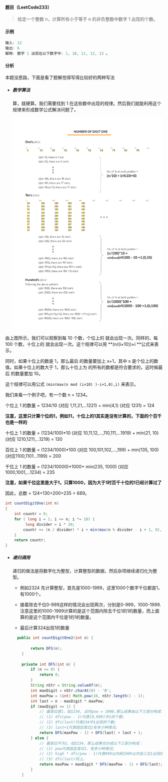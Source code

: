 #### 题目（LeetCode233）

> 给定一个整数 n，计算所有小于等于 n 的非负整数中数字 1 出现的个数。

#### 示例

```java
输入: 13
输出: 6 
解释: 数字 1 出现在以下数字中: 1, 10, 11, 12, 13 。
```

#### 分析

本题没思路，下面是看了题解觉得写得比较好的两种写法

- ##### 数学算法

  算，就硬算。我们需要找到 1 在这些数中出现的规律。然后我们就能利用这个规律来形成数学公式解决问题了。

  ![](图库/例32.png)

由上图所示，我们可以观察到每 10 个数，个位上的  就会出现一次。同样的，每 100 个数，十位上的  就会出现一次。这个规律可以用 **(n/(i×10))×i **公式来表示。

同时，如果十位上的数是 1，那么最后  的数量要加上 x+1，其中 x 是个位上的数值。如果十位上的数大于 1，那么十位上为  的所有的数都是符合要求的，这时候最后  的数量要加 10。

这个规律可以用公式 ``(min(max(n mod (i×10) )-i+1,0),i)`` 来表示。

我们来看一个例子吧，有一个数 n = 1234。

个位上 1 的数量 = 1234/10 (对应 1,11,21,...1221) + min(4,1) (对应 1231) = 124

**注意，这里只计算个位的1，例如11，十位上的1其实是没有计算的，下面的个百千也是一样的**

十位上 1  的数量 = (1234/100)*10 (对应 10,11,12,...,110,111,...1919) + min(21, 10)(对应 1210,1211,...1219) = 130

百位上 1  的数量 = (1234/1000)*100 (对应 100,101,102,...,199) + min(135, 100) (对应1100,1101...1199) = 200

千位上  1 的数量 = (1234/10000)*1000+ min(235, 1000) (对应1000,1001,...1234) = 235

**注意，如果千位这里是大于1，只算1000，因为大于1时百千十位的1已经计算过了**



因此，总数 = 124+130+200+235 = 689。

```java
int countDigitOne(int n)
{
    int countr = 0;
    for ( long i = 1; i <= n; i *= 10) {
         long divider = i * 10;
        countr += (n / divider) * i + min(max(n % divider - i + 1, 0), i);
    }
    return countr;
}


```

- ##### 递归调用

  递归的做法是将数字化为整型，计算整型的数据，然后杂项继续递归化为整型。

  - 例如2324  先计算整型，首先是1000-1999，这里1000个数字千位都是1，有1000个。

  - 接着除去千位0-999这样的情况会出现两次，分别是0-999，1000-1999.注意这里的1000-1999计算的是这个范围内除去千位1的1的数量，而上面算的是这个范围内千位是1的1的数量。

  - 最后计算324出现1的数量

    

  

  ```java
    public int countDigitOne2(int n) {
  
          return DFS(n);
      }
  
      private int DFS(int n) {
          if (n <= 0) {
              return 0;
          }
          String nStr = String.valueOf(n);
          int maxDigit = nStr.charAt(0) - '0';
          int maxPow = (int) Math.pow(10, nStr.length() - 1);
          int last = n - maxDigit * maxPow;
          if (maxDigit == 1) {
              // 最高位是1，如1234, 此时pow = 1000,那么结果由以下三部分构成：
              // (1) dfs(pow - 1)代表[0,999]中1的个数;
              // (2) dfs(last)代表234中1出现的个数;
              // (3) last+1代表固定高位1有多少种情况。
              return DFS(maxPow - 1) + DFS(last) + last + 1;
          } else {
              // 最高位不为1，如2234，那么结果也分成以下三部分构成：
              // (1) pow代表固定高位1，有多少种情况;
              // (2) high * dfs(pow - 1)代表999以内和1999以内低三位1出现的个数;
              // (3) dfs(last)同上。
              return maxPow + maxDigit * DFS(maxPow - 1) + DFS(last);
          }
      }
  ```

  